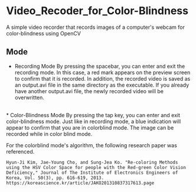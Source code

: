 # Video_Recoder_for_Color-Blindness
A simple video recorder that records images of a computer's webcam for color-blindness using OpenCV

Mode
-
* Recording Mode
By pressing the spacebar, you can enter and exit the recording mode. In this case, a red mark appears on the preview screen to confirm that it is recorded.
In addition, the recorded video is saved as an output.avi file in the same directory as the executable. If you already have another output.avi file, the newly recorded video will be overwritten.
<br>
* Color-Blindness Mode
By pressing the tap key, you can enter and exit color-blindness mode. Just like in recording mode, a blue indication will appear to confirm that you are in colorblind mode.
The image can be recorded while in color blind mode.


For the colorblind mode's algorithm, the following research paper was referenced.

    Hyun-Ji Kim, Jae-Young Cho, and Sung-Jea Ko. "Re-coloring Methods using the HSV Color Space for people with the Red-green Color Vision Deficiency," Journal of The Institute of Electronics Engineers of Korea, Vol. 50(3), pp. 616-619, 2013. https://koreascience.kr/article/JAKO201310837317613.page